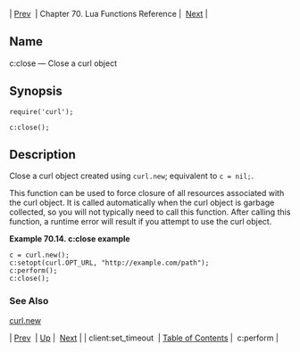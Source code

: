 | [Prev](lua.ref.client_set_timeout)  | Chapter 70. Lua Functions Reference |  [Next](lua.ref.curl.c_perform) |

<a name="lua.ref.curl.c_close"></a>
## Name

c:close — Close a curl object

<a name="idp15402800"></a>
## Synopsis

`require('curl');`

`c:close();`

<a name="idp15405760"></a>
## Description

Close a curl object created using `curl.new`; equivalent to `c = nil;`.

This function can be used to force closure of all resources associated with the curl object. It is called automatically when the curl object is garbage collected, so you will not typically need to call this function. After calling this function, a runtime error will result if you attempt to use the curl object.

<a name="lua.ref.curl.c_close.example"></a>

**Example 70.14. c:close example**

```
c = curl.new();
c:setopt(curl.OPT_URL, "http://example.com/path");
c:perform();
c:close();
```

<a name="idp15411312"></a>
### See Also

[curl.new](lua.ref.curl.new "curl.new")

| [Prev](lua.ref.client_set_timeout)  | [Up](lua.function.details) |  [Next](lua.ref.curl.c_perform) |
| client:set_timeout  | [Table of Contents](index) |  c:perform |

